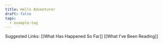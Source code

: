 ```yaml
---
title: Hello Adventurer
draft: false
tags:
  - example-tag
---
```

 
Suggested Links:
[[What Has Happened So Far]]
[[What I've Been Reading]]